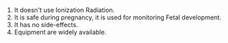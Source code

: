 1. It doesn't use Ionization Radiation.
2. It is safe during pregnancy, it is used for monitoring Fetal development.
3. It has no side-effects.
4. Equipment are widely available.